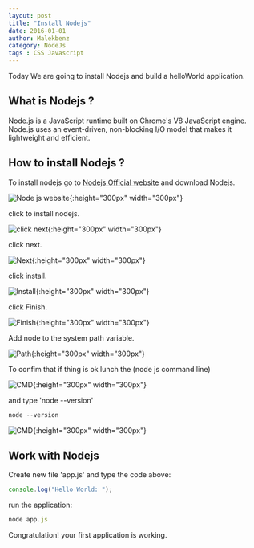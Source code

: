 ```yaml
---
layout: post
title: "Install Nodejs"
date: 2016-01-01
author: Malekbenz
category: NodeJs
tags : CSS Javascript
---
```

Today We are going to install Nodejs and build a helloWorld application.

## What is Nodejs ? 
Node.js is a JavaScript runtime built on Chrome's V8 JavaScript engine. Node.js uses an event-driven, non-blocking I/O model that makes it lightweight and efficient.

## How to install Nodejs ?
To install nodejs go to [Nodejs Official website](https://nodejs.org/) and download Nodejs.

![Node js website](/images/nodejs/nodejswebsite.png){:height="300px" width="300px"}


click to install nodejs.

![click next](/images/nodejs/nodejsfs01.png){:height="300px" width="300px"}

click next.

![Next](/images/nodejs/nodejsfs02.png){:height="300px" width="300px"}

click install.

![Install](/images/nodejs/nodejsfs03.png){:height="300px" width="300px"}

click Finish.

![Finish](/images/nodejs/nodejsfs04.png){:height="300px" width="300px"}


Add node to the system path variable.  

![Path](/images/nodejs/nodejsfs05.png){:height="300px" width="300px"}


To confim that if thing is ok lunch the (node js command line) 

![CMD](/images/nodejs/nodejsfs06.01.gif){:height="300px" width="300px"} 

and type 'node --version'  

```javascript
node --version
```

![CMD](/images/nodejs/nodejsfs06.png){:height="300px" width="300px"}

## Work with Nodejs 
    
Create new file 'app.js' and type the code above:  

```javascript
console.log("Hello World: ");
```

run the application: 


```javascript
node app.js
```
Congratulation! your first application is working.


